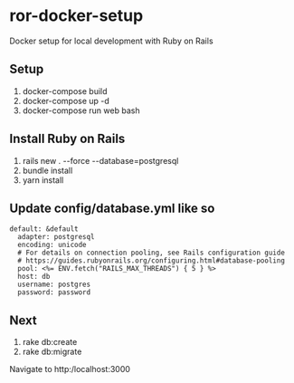 # ror-docker-setup
Docker setup for local development with Ruby on Rails 

## Setup

1. docker-compose build 
2. docker-compose up -d
3. docker-compose run web bash 

## Install Ruby on Rails 
1. rails new . --force --database=postgresql
2. bundle install
3. yarn install

## Update config/database.yml like so

```
default: &default
  adapter: postgresql
  encoding: unicode
  # For details on connection pooling, see Rails configuration guide
  # https://guides.rubyonrails.org/configuring.html#database-pooling
  pool: <%= ENV.fetch("RAILS_MAX_THREADS") { 5 } %>
  host: db
  username: postgres
  password: password
```

## Next 
1. rake db:create
2. rake db:migrate

Navigate to http:/localhost:3000 
